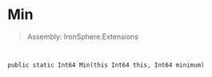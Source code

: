 ﻿

# Min

> Assembly: IronSphere.Extensions



```


public static Int64 Min(this Int64 this, Int64 minimum)
```